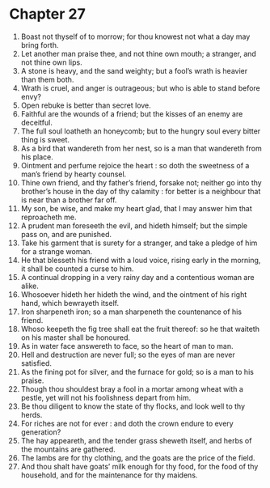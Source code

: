 # Chapter 27

1. Boast not thyself of to morrow; for thou knowest not what a day may bring forth.
2. Let another man praise thee, and not thine own mouth; a stranger, and not thine own lips.
3. A stone is heavy, and the sand weighty; but a fool’s wrath is heavier than them both.
4. Wrath is cruel, and anger is outrageous; but who is able to stand before envy?
5. Open rebuke is better than secret love.
6. Faithful are the wounds of a friend; but the kisses of an enemy are deceitful.
7. The full soul loatheth an honeycomb; but to the hungry soul every bitter thing is sweet.
8. As a bird that wandereth from her nest, so is a man that wandereth from his place.
9. Ointment and perfume rejoice the heart : so doth the sweetness of a man’s friend by hearty counsel.
10. Thine own friend, and thy father’s friend, forsake not; neither go into thy brother’s house in the day of thy calamity : for better is a neighbour that is near than a brother far off.
11. My son, be wise, and make my heart glad, that I may answer him that reproacheth me.
12. A prudent man foreseeth the evil, and hideth himself; but the simple pass on, and are punished.
13. Take his garment that is surety for a stranger, and take a pledge of him for a strange woman.
14. He that blesseth his friend with a loud voice, rising early in the morning, it shall be counted a curse to him.
15. A continual dropping in a very rainy day and a contentious woman are alike.
16. Whosoever hideth her hideth the wind, and the ointment of his right hand, which bewrayeth itself.
17. Iron sharpeneth iron; so a man sharpeneth the countenance of his friend.
18. Whoso keepeth the fig tree shall eat the fruit thereof: so he that waiteth on his master shall be honoured.
19. As in water face answereth to face, so the heart of man to man.
20. Hell and destruction are never full; so the eyes of man are never satisfied.
21. As the fining pot for silver, and the furnace for gold; so is a man to his praise.
22. Though thou shouldest bray a fool in a mortar among wheat with a pestle, yet will not his foolishness depart from him.
23. Be thou diligent to know the state of thy flocks, and look well to thy herds.
24. For riches are not for ever : and doth the crown endure to every generation?
25. The hay appeareth, and the tender grass sheweth itself, and herbs of the mountains are gathered.
26. The lambs are for thy clothing, and the goats are the price of the field.
27. And thou shalt have goats’ milk enough for thy food, for the food of thy household, and for the maintenance for thy maidens.

